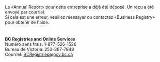 Le «Annual Report» pour cette entreprise a déjà été déposé. Un reçu a été envoyé par courriel. <br>
Si cela est une erreur, veuillez réessayer ou contactez «Business Registry» pour obtenir de l'aide. <br>
#
**BC Registries and Online Services** <br>
Numéro sans frais: 1-877-526-1526<br>
Bureau de Victoria: 250-387-7848<br>
Courriel: BCRegistries@gov.bc.ca<br>